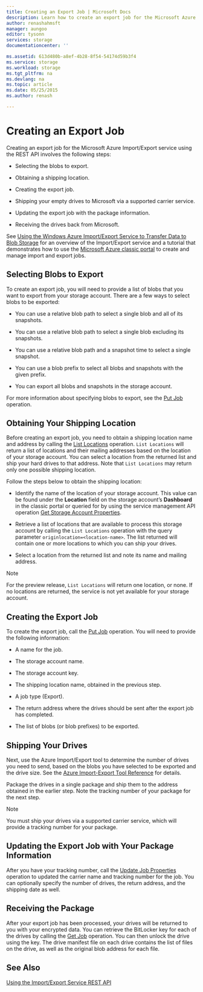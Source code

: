 ```yaml
---
title: Creating an Export Job | Microsoft Docs
description: Learn how to create an export job for the Microsoft Azure Import-Export Service
author: renashahmsft
manager: aungoo
editor: tysonn
services: storage
documentationcenter: ''

ms.assetid: 613d480b-a8ef-4b28-8f54-54174d59b3f4
ms.service: storage
ms.workload: storage 
ms.tgt_pltfrm: na
ms.devlang: na
ms.topic: article
ms.date: 05/25/2015
ms.author: renash

---
```


# Creating an Export Job
Creating an export job for the Microsoft Azure Import/Export service using the REST API involves the following steps:  
  
-   Selecting the blobs to export.  
  
-   Obtaining a shipping location.  
  
-   Creating the export job.  
  
-   Shipping your empty drives to Microsoft via a supported carrier service.  
  
-   Updating the export job with the package information.  
  
-   Receiving the drives back from Microsoft.  
  
 See [Using the Windows Azure Import/Export Service to Transfer Data to Blob Storage](storage-import-export-service.md) for an overview of the Import/Export service and a tutorial that demonstrates how to use the [Microsoft Azure classic portal](http://manage.windowsazure.com/) to create and manage import and export jobs.  
  
## Selecting Blobs to Export  
 To create an export job, you will need to provide a list of blobs that you want to export from your storage account. There are a few ways to select blobs to be exported:  
  
-   You can use a relative blob path to select a single blob and all of its snapshots.  
  
-   You can use a relative blob path to select a single blob excluding its snapshots.  
  
-   You can use a relative blob path and a snapshot time to select a single snapshot.  
  
-   You can use a blob prefix to select all blobs and snapshots with the given prefix.  
  
-   You can export all blobs and snapshots in the storage account.  
  
 For more information about specifying blobs to export, see the [Put Job](../importexport/Put-Job.md) operation.  
  
## Obtaining Your Shipping Location  
 Before creating an export job, you need to obtain a shipping location name and address by calling the [List Locations](../importexport/List-Locations2.md) operation. `List Locations` will return a list of locations and their mailing addresses based on the location of your storage account. You can select a location from the returned list and ship your hard drives to that address. Note that `List Locations` may return only one possible shipping location.  
  
 Follow the steps below to obtain the shipping location:  
  
-   Identify the name of the location of your storage account. This value can be found under the **Location** field on the storage account’s **Dashboard** in the classic portal or queried for by using the service management API operation [Get Storage Account Properties](../fileservices/Get%20Storage%20Account%20Properties1.md).  
  
-   Retrieve a list of locations that are available to process this storage account by calling the `List Locations` operation with the query parameter `originlocation=<location-name>`. The list returned will contain one or more locations to which you can ship your drives.  
  
-   Select a location from the returned list and note its name and mailing address.  
  
> [!NOTE]
>  For the preview release, `List Locations` will return one location, or none. If no locations are returned, the service is not yet available for your storage account.  
  
## Creating the Export Job  
 To create the export job, call the [Put Job](../importexport/Put-Job.md) operation. You will need to provide the following information:  
  
-   A name for the job.  
  
-   The storage account name.  
  
-   The storage account key.  
  
-   The shipping location name, obtained in the previous step.  
  
-   A job type (Export).  
  
-   The return address where the drives should be sent after the export job has completed.  
  
-   The list of blobs (or blob prefixes) to be exported.  
  
## Shipping Your Drives  
 Next, use the Azure Import/Export tool to determine the number of drives you need to send, based on the blobs you have selected to be exported and the drive size. See the [Azure Import-Export Tool Reference](storage-import-export-tool-how-to-v1.md) for details.  
  
 Package the drives in a single package and ship them to the address obtained in the earlier step. Note the tracking number of your package for the next step.  
  
> [!NOTE]
>  You must ship your drives via a supported carrier service, which will provide a tracking number for your package.  
  
## Updating the Export Job with Your Package Information  
 After you have your tracking number, call the [Update Job Properties](../importexport/Update-Job-Properties.md) operation to updated the carrier name and tracking number for the job. You can optionally specify the number of drives, the return address, and the shipping date as well.  
  
## Receiving the Package  
 After your export job has been processed, your drives will be returned to you with your encrypted data. You can retrieve the BitLocker key for each of the drives by calling the [Get Job](../importexport/Get-Job3.md) operation. You can then unlock the drive using the key. The drive manifest file on each drive contains the list of files on the drive, as well as the original blob address for each file.  
  
## See Also  
 [Using the Import/Export Service REST API](storage-import-export-using-the-rest-api.md)